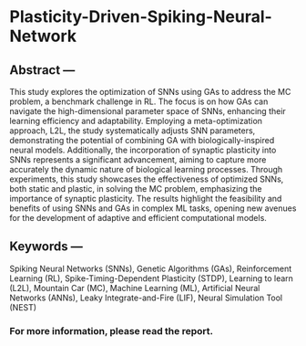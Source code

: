 # Plasticity-Driven-Spiking-Neural-Network
## Abstract — 
This study explores the optimization of SNNs using GAs to address the MC problem, a benchmark challenge in RL. The focus is on how GAs can navigate the high-dimensional parameter space of SNNs, enhancing their learning efficiency and adaptability. Employing a meta-optimization approach, L2L, the study systematically adjusts SNN parameters, demonstrating the potential of combining GA with biologically-inspired neural models. Additionally, the incorporation of synaptic plasticity into SNNs represents a significant advancement, aiming to capture more accurately the dynamic nature of biological learning processes. Through experiments, this study showcases the effectiveness of optimized SNNs, both static and plastic, in solving the MC problem, emphasizing the importance of synaptic plasticity. The results highlight the feasibility and benefits of using SNNs and GAs in complex ML tasks, opening new avenues for the development of adaptive and efficient computational models. 
## Keywords — 
Spiking Neural Networks (SNNs), Genetic Algorithms (GAs), Reinforcement Learning (RL), Spike-Timing-Dependent Plasticity (STDP), Learning to learn (L2L), Mountain Car (MC), Machine Learning (ML), Artificial Neural Networks (ANNs), Leaky Integrate-and-Fire (LIF), Neural Simulation Tool (NEST)

### For more information, please read the report.
